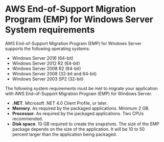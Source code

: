 # AWS End\-of\-Support Migration Program \(EMP\) for Windows Server System requirements<a name="emp-supported-os"></a>

AWS End\-of\-Support Migration Program \(EMP\) for Windows Server supports the following operating systems:
+ Windows Server 2016 \(64\-bit\)
+ Windows Server 2012 R2 \(64\-bit\)
+ Windows Server 2008 R2 \(64\-bit\)
+ Windows Server 2008 \(32\-bit and 64\-bit\)
+ Windows Server 2003 SP2 \(32\-bit\)

The following system requirements must be met to migrate your application with AWS End\-of\-Support Migration Program \(EMP\) for Windows Server\.
+ **\.NET**\. Microsoft \.NET 4\.0 Client Profile, or later\.
+ **Memory**\. As required by the packaged applications\. Minimum 2 GB\.
+ **Processor**\. As required by the packaged applications\. Two CPUs recommended\.
+ **Disk space**\. 10 GB required to create the snapshots\. The size of the EMP package depends on the size of the application\. It will be 10 to 50 percent larger than the application being packaged\.